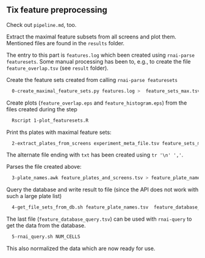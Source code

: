 ## Tix feature preprocessing

Check out `pipeline.md`, too.

Extract the maximal feature subsets from all screens and plot them.
Mentioned files are found in the `results` folder.


The entry to this part is `features.log` which been created using `rnai-parse featuresets`.
Some manual processing has been to, e.g., to create the file `feature_overlap.tsv` (see `result` folder).

Create the feature sets created from calling `rnai-parse featuresets` 
```bash
  0-create_maximal_feature_sets.py features.log >  feature_sets_max.tsv
```

Create plots (`feature_overlap.eps` and `feature_histogram.eps`) from the files created during the step
```bash
  Rscript 1-plot_featuresets.R
```
 
Print ths plates with maximal feature sets:
```bash
  2-extract_plates_from_screens experiment_meta_file.tsv feature_sets_max.tsv 250 > feature_plates_and_screens.tsv
```
The alternate file ending with `txt` has been created using `tr '\n' ','`.

Parses the file created above:
```bash
  3-plate_names.awk feature_plates_and_screens.tsv > feature_plate_names.tsv
```

Query the database and write result to file (since the API does not work with such a large plate list)
```bash
  4-get_file_sets_from_db.sh feature_plate_names.tsv  feature_database_query.tsv
```

The last file (`feature_database_query.tsv`) can be used with `rnai-query` to get the data from the database.
```bash
  5-rnai_query.sh NUM_CELLS
```
This also normalized the data which are now ready for use.
